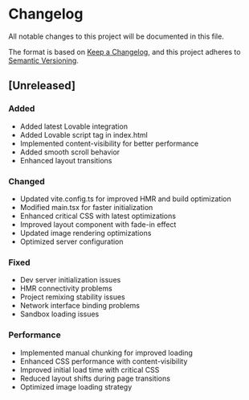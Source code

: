 
# Changelog
All notable changes to this project will be documented in this file.

The format is based on [Keep a Changelog](https://keepachangelog.com/en/1.0.0/),
and this project adheres to [Semantic Versioning](https://semver.org/spec/v2.0.0.html).

## [Unreleased]

### Added
- Added latest Lovable integration
- Added Lovable script tag in index.html
- Implemented content-visibility for better performance
- Added smooth scroll behavior
- Enhanced layout transitions

### Changed
- Updated vite.config.ts for improved HMR and build optimization
- Modified main.tsx for faster initialization
- Enhanced critical CSS with latest optimizations
- Improved layout component with fade-in effect
- Updated image rendering optimizations
- Optimized server configuration

### Fixed
- Dev server initialization issues
- HMR connectivity problems
- Project remixing stability issues
- Network interface binding problems
- Sandbox loading issues

### Performance
- Implemented manual chunking for improved loading
- Enhanced CSS performance with content-visibility
- Improved initial load time with critical CSS
- Reduced layout shifts during page transitions
- Optimized image loading strategy
